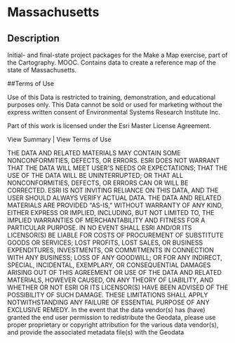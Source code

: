 # Massachusetts

## Description

Initial- and final-state project packages for the Make a Map exercise, part of the Cartography. MOOC. Contains data to create a reference map of the state of Massachusetts.





\##Terms of Use

Use of this Data is restricted to training, demonstration, and educational purposes only. This Data cannot be sold or used for marketing without the express written consent of Environmental Systems Research Institute Inc.



Part of this work is licensed under the Esri Master License Agreement.

View Summary  |  View Terms of Use



THE DATA AND RELATED MATERIALS MAY CONTAIN SOME NONCONFORMITIES, DEFECTS, OR ERRORS. ESRI DOES NOT WARRANT THAT THE DATA WILL MEET USER'S NEEDS OR EXPECTATIONS; THAT THE USE OF THE DATA WILL BE UNINTERRUPTED; OR THAT ALL NONCONFORMITIES, DEFECTS, OR ERRORS CAN OR WILL BE CORRECTED. ESRI IS NOT INVITING RELIANCE ON THIS DATA, AND THE USER SHOULD ALWAYS VERIFY ACTUAL DATA. THE DATA AND RELATED MATERIALS ARE PROVIDED "AS-IS," WITHOUT WARRANTY OF ANY KIND, EITHER EXPRESS OR IMPLIED, INCLUDING, BUT NOT LIMITED TO, THE IMPLIED WARRANTIES OF MERCHANTABILITY AND FITNESS FOR A PARTICULAR PURPOSE. IN NO EVENT SHALL ESRI AND/OR ITS LICENSOR(S) BE LIABLE FOR COSTS OF PROCUREMENT OF SUBSTITUTE GOODS OR SERVICES; LOST PROFITS, LOST SALES, OR BUSINESS EXPENDITURES, INVESTMENTS, OR COMMITMENTS IN CONNECTION WITH ANY BUSINESS; LOSS OF ANY GOODWILL; OR FOR ANY INDIRECT, SPECIAL, INCIDENTAL, EXEMPLARY, OR CONSEQUENTIAL DAMAGES ARISING OUT OF THIS AGREEMENT OR USE OF THE DATA AND RELATED MATERIALS, HOWEVER CAUSED, ON ANY THEORY OF LIABILITY, AND WHETHER OR NOT ESRI OR ITS LICENSOR(S) HAVE BEEN ADVISED OF THE POSSIBILITY OF SUCH DAMAGE. THESE LIMITATIONS SHALL APPLY NOTWITHSTANDING ANY FAILURE OF ESSENTIAL PURPOSE OF ANY EXCLUSIVE REMEDY. In the event that the data vendor(s) has (have) granted the end user permission to redistribute the Geodata, please use proper proprietary or copyright attribution for the various data vendor(s), and provide the associated metadata file(s) with the Geodata

